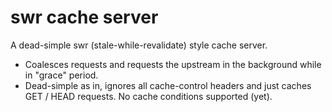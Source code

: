 # swr cache server

A dead-simple swr (stale-while-revalidate) style cache server.

- Coalesces requests and requests the upstream in the background while in "grace" period.
- Dead-simple as in, ignores all cache-control headers and just caches GET / HEAD requests.
No cache conditions supported (yet).
